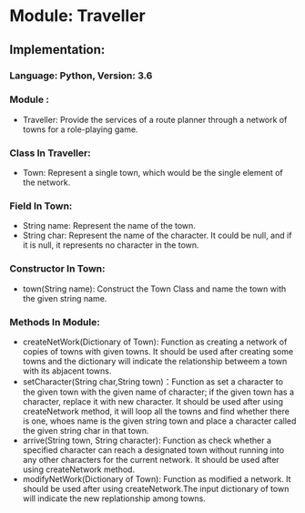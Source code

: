 # Module: Traveller
## Implementation:
### Language: Python, Version: 3.6
### Module : 
* Traveller: 
Provide the services of a route planner through a network of towns for a role-playing game.

### Class In Traveller: 
* Town: Represent a single town, which would be the single element of the network.
### Field In Town:	
* String name: Represent the name of the town.
* String char: Represent the name of the character. It could be null, and if it is null, it represents no character in the town.
### Constructor In Town:
* town(String name): Construct the Town Class and name the town with the given string name.
### Methods In Module:
* createNetWork(Dictionary of Town): Function as creating a network of copies of towns with given towns. It should be used after creating some towns and the dictionary will indicate the relationship betweem a town with its abjacent towns. 
* setCharacter(String char,String town)：Function as set a character to the given town with the given name of character; if the given town has a character, replace it with new character. It should be used after using createNetwork method, it will loop all the towns and find whether there is one, whoes name is the given string town and place a character called the given string char in that town.
* arrive(String town, String character): Function as check whether a specified character can reach a designated town without running into any other characters for the current network. It should be used after using createNetwork method.
* modifyNetWork(Dictionary of Town): Function as modified a network. It should be used after using createNetwork.The input dictionary of town will indicate the new replationship among towns.



